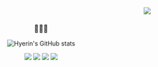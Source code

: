<h3 align="right"><a href="https://github.com/choihyerln"><img src="https://hits.seeyoufarm.com/api/count/incr/badge.svg?url=https%3A%2F%2Fgithub.com%2Fseondal&count_bg=%23000000&title_bg=%23000000&icon=github.svg&icon_color=%23E7E7E9&title=GitHub&edge_flat=false)"/></a>



<h3 align="center">👩🏻‍💻</h3>
<div align="center">


![Hyerin's GitHub stats](https://github-readme-stats.vercel.app/api?username=choihyerln&theme=graywhite&show_icons=true)
<br>

<a href="https://velog.io/@cwg5656"><img src="https://img.shields.io/badge/Velog-11B48A?style=flat-square&logo=Vimeo&logoColor=white&link=https://velog.io/@cwg5656"/></a>
<a href="https://blog.naver.com/hr_1227"><img src="https://img.shields.io/badge/Blog-03C75A?style=flat-square&logo=Naver&logoColor=white"/></a>
<a href="https://choihyerln.notion.site/0b69fc8f761b45269110a0fa1c2fdcdf?v=f4e5adc15c0b4fa2b84f5acc834bd0c7&pvs=4"><img src="https://img.shields.io/badge/Notion-black?style=flat-square&logo=notion&logoColor=white"/></a>
<a href="mailto:hrinc.dev@gmail.com"><img src="https://img.shields.io/badge/Gmail-d14836?style=flat-square&logo=Gmail&logoColor=white"/></a>
</p>




